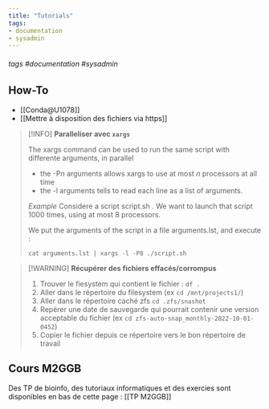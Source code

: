 ```yaml
---
title: "Tutorials"
tags:
- documentation
- sysadmin
---
```


###### tags #documentation #sysadmin

## How-To

- [[Conda@U1078]]
- [[Mettre à disposition des fichiers via https]]

> [!INFO] **Paralleliser avec `xargs`**
> 
> The xargs command can be used to run the same script with differente arguments, in parallel
> - the -P*n* arguments allows xargs to use at most *n* processors at all time
> - the -l arguments tells to read each line as a list of arguments.
> 
> *Example*
> Considere a script script.sh . We want to launch that script 1000 times, using at most 8 processors.
> 
> We put the arguments of the script in a file arguments.lst, and execute :
> 
> `cat arguments.lst | xargs -l -P8 ./script.sh`

> [!WARNING] **Récupérer des fichiers effacés/corrompus**
> 
> 1. Trouver le fiesystem qui contient le fichier : `df .`
> 2. Aller dans le répertoire du filesystem (ex `cd /mnt/projects1/`)
> 3. Aller dans le répertoire caché zfs `cd .zfs/snashot`
> 4. Repérer une date de sauvegarde qui pourrait contenir une version acceptable du fichier (ex `cd zfs-auto-snap_monthly-2022-10-01-0452`)
> 5. Copier le fichier depuis ce répertoire vers le bon répertoire de travail

## Cours M2GGB

Des TP de bioinfo, des tutoriaux informatiques et des exercies sont disponibles en bas de cette page : [[TP M2GGB]]


